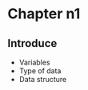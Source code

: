 <h1 text-align="center">Chapter n1</h1>

<h2 text-align="center">Introduce</h2>

<ul text-align="center">
	<li>Variables</li>
	<li>Type of data</li>
	<li>Data structure</li>
</ul>